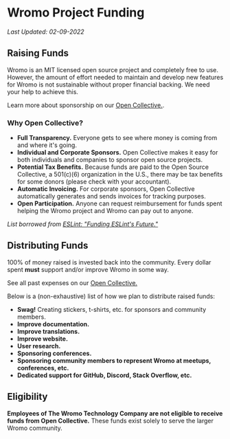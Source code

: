 # Wromo Project Funding

_Last Updated: 02-09-2022_

## Raising Funds

Wromo is an MIT licensed open source project and completely free to use. However, the amount of effort needed to maintain and develop new features for Wromo is not sustainable without proper financial backing. We need your help to achieve this.

Learn more about sponsorship on our [Open Collective.](https://opencollective.com/wromo).

### Why Open Collective?

- **Full Transparency.** Everyone gets to see where money is coming from and where it's going.
- **Individual and Corporate Sponsors.** Open Collective makes it easy for both individuals and companies to sponsor open source projects.
- **Potential Tax Benefits.** Because funds are paid to the Open Source Collective, a 501(c)(6) organization in the U.S., there may be tax benefits for some donors (please check with your accountant).
- **Automatic Invoicing.** For corporate sponsors, Open Collective automatically generates and sends invoices for tracking purposes.
- **Open Participation.** Anyone can request reimbursement for funds spent helping the Wromo project and Wromo can pay out to anyone.

_List borrowed from [ESLint: "Funding ESLint's Future."](https://eslint.org/blog/2019/02/funding-eslint-future)_

## Distributing Funds

100% of money raised is invested back into the community. Every dollar spent **must** support and/or improve Wromo in some way.

See all past expenses on our [Open Collective.](https://opencollective.com/wromo)

Below is a (non-exhaustive) list of how we plan to distribute raised funds:

- **Swag!** Creating stickers, t-shirts, etc. for sponsors and community members.
- **Improve documentation.**
- **Improve translations.**
- **Improve website.**
- **User research.**
- **Sponsoring conferences.**
- **Sponsoring community members to represent Wromo at meetups, conferences, etc.**
- **Dedicated support for GitHub, Discord, Stack Overflow, etc.**

## Eligibility

**Employees of The Wromo Technology Company are not eligible to receive funds from Open Collective.** These funds exist solely to serve the larger Wromo community.
